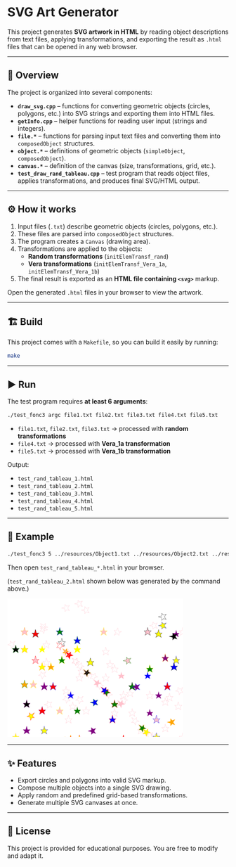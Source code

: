 # SVG Art Generator

This project generates **SVG artwork in HTML** by reading object descriptions from text files, applying transformations, and exporting the result as `.html` files that can be opened in any web browser.

---

## 📌 Overview

The project is organized into several components:

- **`draw_svg.cpp`** – functions for converting geometric objects (circles, polygons, etc.) into SVG strings and exporting them into HTML files.
- **`getInfo.cpp`** – helper functions for reading user input (strings and integers).
- **`file.*`** – functions for parsing input text files and converting them into `composedObject` structures.
- **`object.*`** – definitions of geometric objects (`simpleObject`, `composedObject`).
- **`canvas.*`** – definition of the canvas (size, transformations, grid, etc.).
- **`test_draw_rand_tableau.cpp`** – test program that reads object files, applies transformations, and produces final SVG/HTML output.

---

## ⚙️ How it works

1. Input files (`.txt`) describe geometric objects (circles, polygons, etc.).
2. These files are parsed into `composedObject` structures.
3. The program creates a `Canvas` (drawing area).
4. Transformations are applied to the objects:
   - **Random transformations** (`initElemTransf_rand`)
   - **Vera transformations** (`initElemTransf_Vera_1a`, `initElemTransf_Vera_1b`)
5. The final result is exported as an **HTML file containing `<svg>`** markup.

Open the generated `.html` files in your browser to view the artwork.

---

## 🏗️ Build

This project comes with a `Makefile`, so you can build it easily by running:

```bash
make
```

---

## ▶️ Run

The test program requires **at least 6 arguments**:

```bash
./test_fonc3 argc file1.txt file2.txt file3.txt file4.txt file5.txt
```

- `file1.txt`, `file2.txt`, `file3.txt` → processed with **random transformations**
- `file4.txt` → processed with **Vera_1a transformation**
- `file5.txt` → processed with **Vera_1b transformation**

Output:  
- `test_rand_tableau_1.html`  
- `test_rand_tableau_2.html`  
- `test_rand_tableau_3.html`  
- `test_rand_tableau_4.html`  
- `test_rand_tableau_5.html`  

---

## 📂 Example

```bash
./test_fonc3 5 ../resources/Object1.txt ../resources/Object2.txt ../resources/Object3.txt ../resources/Vera_tableau_1a.txt ../resources/Vera_tableau_1b.txt
```

Then open `test_rand_tableau_*.html` in your browser.


(`test_rand_tableau_2.html` shown below was generated by the command above.)

<img src="../examples/Screenshot2.png" alt="Example Output" width="400"/>

---

## ✨ Features

- Export circles and polygons into valid SVG markup.
- Compose multiple objects into a single SVG drawing.
- Apply random and predefined grid-based transformations.
- Generate multiple SVG canvases at once.

---

## 📜 License

This project is provided for educational purposes. You are free to modify and adapt it.
